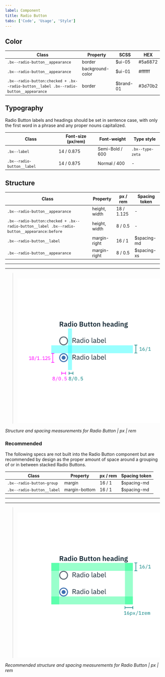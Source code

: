 ```yaml
---
label: Component
title: Radio Button
tabs: ['Code', 'Usage', 'Style']
---
```


## Color

| Class                                                                               | Property         | SCSS       | HEX       |
|-------------------------------------------------------------------------------------|------------------|------------|-----------|
| `.bx--radio-button__appearance`                                                     | border           |  $ui-05    | #5a6872   |
| `.bx--radio-button__appearance`                                                     | background-color |  $ui-01    | #ffffff   |
| `.bx--radio-button:checked + .bx--radio-button__label .bx--radio-button__appearance`| border           |  $brand-01 | #3d70b2   |

## Typography

Radio Button labels and headings should be set in sentence case, with only the first word in a phrase and any proper nouns capitalized.

| Class                     | Font-size (px/rem)| Font-weight    | Type style       |
|---------------------------|-------------------|----------------|------------------|
|`.bx--label`               | 14 / 0.875        | Semi-Bold / 600| `.bx--type-zeta` |  
|`.bx--radio-button__label` | 14 / 0.875        | Normal / 400   | -                |

## Structure

| Class                                                                                     | Property         | px / rem   | Spacing token |
|-------------------------------------------------------------------------------------------|------------------|------------|---------------|
|`.bx--radio-button__appearance`                                                            | height, width    | 18 / 1.125 | - |
|`.bx--radio-button:checked + .bx--radio-button__label .bx--radio-button__appearance:before`| height, width    | 8  / 0.5   | - |
|`.bx--radio-button__label`                                                                 | margin-right     | 16 / 1     | $spacing-md   |
|`.bx--radio-button__appearance`                                                            | margin-right     | 8  / 0.5   | $spacing-xs   |

---
***
> 
![Structure and spacing measurements for a radio button](images/radio-button-style-1.png)

_Structure and spacing measurements for Radio Button | px | rem_

### Recommended

The following specs are not built into the Radio Button component but are recommended by design as the proper amount of space around a grouping of or in between stacked Radio Buttons.

| Class                            | Property      | px / rem | Spacing token |
|----------------------------------|---------------|----------|---------------|
| `.bx--radio-button-group`        | margin        | 16 / 1   | $spacing-md   |
| `.bx--radio-button__label`       | margin-bottom | 16 / 1   | $spacing-md   |

---
***
> 
![Structure and spacing measurements for a radio button](images/radio-button-style-2.png)

_Recommended structure and spacing measurements for Radio Button | px | rem_
